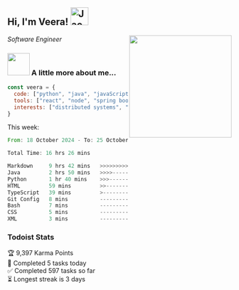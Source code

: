 <h2> Hi, I'm Veera! <img src="https://raw.githubusercontent.com/Tarikul-Islam-Anik/Animated-Fluent-Emojis/master/Emojis/Activities/Jack-O-Lantern.png" alt="Jack-O-Lantern" width="40" height="40" /></h2>
<img align='right' src="https://user-images.githubusercontent.com/74038190/213911110-aedbef38-a29f-4b6b-a65c-11608b4f75a5.gif" width="230">
<p><em>Software Engineer</em></p>


### <img src="https://user-images.githubusercontent.com/74038190/216656963-09118229-8a9e-4af0-910c-c37f35f2e210.gif" width="50"> A little more about me...  

```javascript
const veera = {
  code: ["python", "java", "javaScript", "typeScript", "c++"],
  tools: ["react", "node", "spring boot", "docker", "next.JS", "aws"],
  interests: ["distributed systems", "enterprise software", "parallel computing", "cloud computing", "machine learning", "AI"]
}
```
This week:
<!--START_SECTION:waka-->

```rust
From: 18 October 2024 - To: 25 October 2024

Total Time: 16 hrs 26 mins

Markdown     9 hrs 42 mins   >>>>>>>>>>>>>>>----------   59.05 %
Java         2 hrs 50 mins   >>>>---------------------   17.27 %
Python       1 hr 40 mins    >>>----------------------   10.21 %
HTML         59 mins         >>-----------------------   06.08 %
TypeScript   39 mins         >------------------------   03.97 %
Git Config   8 mins          -------------------------   00.88 %
Bash         7 mins          -------------------------   00.72 %
CSS          5 mins          -------------------------   00.60 %
XML          3 mins          -------------------------   00.40 %
```

<!--END_SECTION:waka-->


### Todoist Stats

<!-- TODO-IST:START -->
🏆  9,397 Karma Points           
🌸  Completed 5 tasks today           
✅  Completed 597 tasks so far           
⏳  Longest streak is 3 days
<!-- TODO-IST:END -->
<!--
Profile views:
[![](https://visitcount.itsvg.in/api?id=veeravivekt&label=Profile%20Views&color=1&icon=2&pretty=false)](https://visitcount.itsvg.in)
-->
